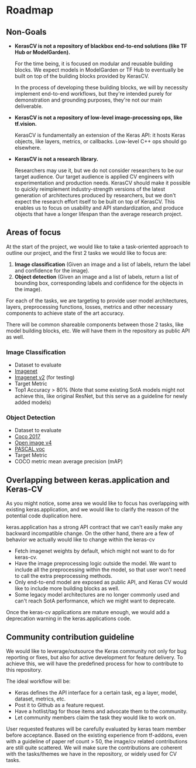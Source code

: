 # Roadmap
## Non-Goals
- **KerasCV is not a repository of blackbox end-to-end solutions (like TF Hub or ModelGarden).**

    For the time being, it is focused on modular and reusable building blocks. We expect models in 
    ModelGarden or TF Hub to eventually be built on top of the building blocks provided by KerasCV.

    In the process of developing these building blocks, we will by necessity implement end-to-end 
    workflows, but they're intended purely for demonstration and grounding purposes, they're not 
    our main deliverable.


- **KerasCV is not a repository of low-level image-processing ops, like tf.vision.** 

    KerasCV is fundamentally an extension of the Keras API: it hosts Keras objects, like layers, 
    metrics, or callbacks. Low-level C++ ops should go elsewhere.


- **KerasCV is not a research library.**

    Researchers may use it, but we do not consider researchers to be our target audience. Our target 
    audience is applied CV engineers with experimentation and production needs. KerasCV should make 
    it possible to quickly reimplement industry-strength versions of the latest generation of 
    architectures produced by researchers, but we don't expect the research effort itself to be built
    on top of KerasCV. This enables us to focus on usability and API standardization, and produce 
    objects that have a longer lifespan than the average research project.

## Areas of focus
At the start of the project, we would like to take a task-oriented approach to outline our project, 
and the first 2 tasks we would like to focus are:

1. **Image classification** (Given an image and a list of labels, return the label and confidence for 
the image).
2. **Object detection** (Given an image and a list of labels, return a list of bounding box, 
corresponding labels and confidence for the objects in the image).

For each of the tasks, we are targeting to provide user model architectures, layers, preprocessing
functions, losses, metrics and other necessary components to achieve state of the art accuracy.

There will be common shareable components between those 2 tasks, like model building blocks, etc. We
will have them in the repository as public API as well.

### Image Classification
- Dataset to evaluate
- [Imagenet](https://www.tensorflow.org/datasets/catalog/imagenet2012)
- [Imagenet v2](https://www.tensorflow.org/datasets/catalog/imagenet_v2) (for testing)
- Target Metric 
- Top1 Accuracy > 80% (Note that some existing SotA models might not achieve this, like 
original ResNet, but this serve as a guideline for newly added models)

### Object Detection
- Dataset to evaluate
- [Coco 2017](https://www.tensorflow.org/datasets/catalog/coco#coco2017)
- [Open image v4](https://www.tensorflow.org/datasets/catalog/open_images_v4)
- [PASCAL voc](https://www.tensorflow.org/datasets/catalog/voc)
- Target Metric
- COCO metric mean average precision (mAP)

## Overlapping between keras.application and Keras-CV
As you might notice, some area we would like to focus has overlapping with existing keras.application,
and we would like to clarify the reason of the potential code duplication here.

keras.application has a strong API contract that we can't easily make any backward incompatible
change. On the other hand, there are a few of behavior we actually would like to change within the keras-cv
- Fetch imagenet weights by default, which might not want to do for keras-cv.
- Have the image preprocessing logic outside the model. We want to include all the preprocessing
within the model, so that user won't need to call the extra preprocessing methods.
- Only end-to-end model are exposed as public API, and Keras CV would like to include more building 
blocks as well.
- Some legacy model architectures are no longer commonly used and can't reach SotA performance, which
we might want to deprecate.

Once the keras-cv applications are mature enough, we would add a deprecation warning in the 
keras.applications code.


## Community contribution guideline
We would like to leverage/outsource the Keras community not only for bug reporting or fixes, 
but also for active development for feature delivery. To achieve this, we will have the predefined
process for how to contribute to this repository.

The ideal workflow will be:

- Keras defines the API interface for a certain task, eg a layer, model, dataset, metrics, etc. 
- Post it to Github as a feature request. 
- Have a hotlist/tag for those items and advocate them to the community.
- Let community members claim the task they would like to work on.

User requested features will be carefully evaluated by keras team member before acceptance. 
Based on the existing experience from tf-addons, even with a guideline of paper ref count > 50, 
the image/cv related contributions are still quite scattered. We will make sure the contributions
are coherent with the tasks/themes we have in the repository, or widely used for CV tasks. 
